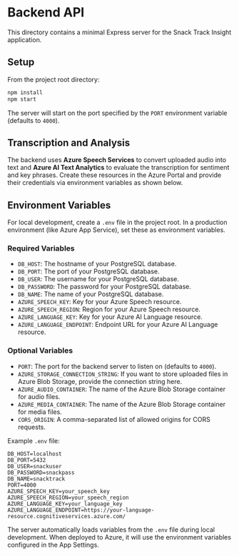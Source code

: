 # Backend API

This directory contains a minimal Express server for the Snack Track Insight application.

## Setup

From the project root directory:

```sh
npm install
npm start
```

The server will start on the port specified by the `PORT` environment variable (defaults to `4000`).

## Transcription and Analysis

The backend uses **Azure Speech Services** to convert uploaded audio into text and **Azure AI Text Analytics** to evaluate the
transcription for sentiment and key phrases. Create these resources in the Azure Portal and provide their credentials via
environment variables as shown below.

## Environment Variables

For local development, create a `.env` file in the project root. In a production environment (like Azure App Service), set these as environment variables.

### Required Variables

-   `DB_HOST`: The hostname of your PostgreSQL database.
-   `DB_PORT`: The port of your PostgreSQL database.
-   `DB_USER`: The username for your PostgreSQL database.
-   `DB_PASSWORD`: The password for your PostgreSQL database.
-   `DB_NAME`: The name of your PostgreSQL database.
-   `AZURE_SPEECH_KEY`: Key for your Azure Speech resource.
-   `AZURE_SPEECH_REGION`: Region for your Azure Speech resource.
-   `AZURE_LANGUAGE_KEY`: Key for your Azure AI Language resource.
-   `AZURE_LANGUAGE_ENDPOINT`: Endpoint URL for your Azure AI Language resource.

### Optional Variables

-   `PORT`: The port for the backend server to listen on (defaults to `4000`).
-   `AZURE_STORAGE_CONNECTION_STRING`: If you want to store uploaded files in Azure Blob Storage, provide the connection string here.
-   `AZURE_AUDIO_CONTAINER`: The name of the Azure Blob Storage container for audio files.
-   `AZURE_MEDIA_CONTAINER`: The name of the Azure Blob Storage container for media files.
-   `CORS_ORIGIN`: A comma-separated list of allowed origins for CORS requests.

Example `.env` file:

```env
DB_HOST=localhost
DB_PORT=5432
DB_USER=snackuser
DB_PASSWORD=snackpass
DB_NAME=snacktrack
PORT=4000
AZURE_SPEECH_KEY=your_speech_key
AZURE_SPEECH_REGION=your_speech_region
AZURE_LANGUAGE_KEY=your_language_key
AZURE_LANGUAGE_ENDPOINT=https://your-language-resource.cognitiveservices.azure.com/
```

The server automatically loads variables from the `.env` file during local development. When deployed to Azure, it will use the environment variables configured in the App Settings.
